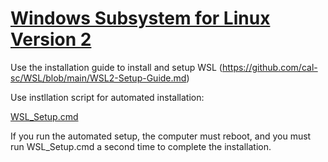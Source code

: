 # [Windows Subsystem for Linux Version 2](https://docs.microsoft.com/en-us/windows/wsl/)

Use the installation guide to install and setup WSL
(https://github.com/cal-sc/WSL/blob/main/WSL2-Setup-Guide.md)

Use instllation script for automated installation:

[WSL_Setup.cmd](https://github.com/cal-sc/WSL/archive/refs/tags/v1.0.0.zip)

If you run the automated setup, the computer must reboot, and you must run WSL_Setup.cmd a second time to complete the installation.